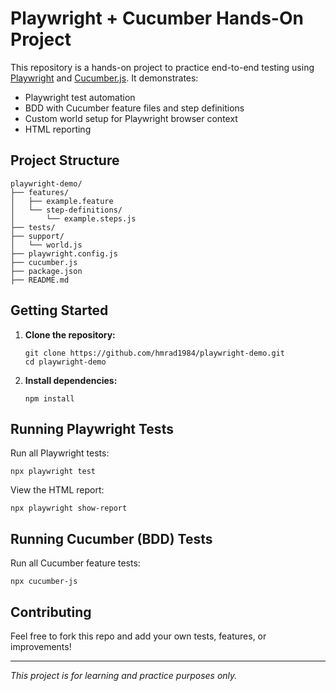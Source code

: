 # Playwright + Cucumber Hands-On Project

This repository is a hands-on project to practice end-to-end testing using [Playwright](https://playwright.dev/) and [Cucumber.js](https://github.com/cucumber/cucumber-js). It demonstrates:

- Playwright test automation
- BDD with Cucumber feature files and step definitions
- Custom world setup for Playwright browser context
- HTML reporting

## Project Structure

```
playwright-demo/
├── features/
│   ├── example.feature
│   └── step-definitions/
│       └── example.steps.js
├── tests/
├── support/
│   └── world.js
├── playwright.config.js
├── cucumber.js
├── package.json
├── README.md
```

## Getting Started

1. **Clone the repository:**
   ```
   git clone https://github.com/hmrad1984/playwright-demo.git
   cd playwright-demo
   ```
2. **Install dependencies:**
   ```
   npm install
   ```

## Running Playwright Tests

Run all Playwright tests:

```
npx playwright test
```

View the HTML report:

```
npx playwright show-report
```

## Running Cucumber (BDD) Tests

Run all Cucumber feature tests:

```
npx cucumber-js
```

## Contributing

Feel free to fork this repo and add your own tests, features, or improvements!

---

_This project is for learning and practice purposes only._
